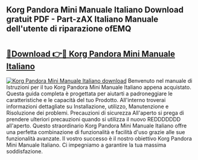 ## Korg Pandora Mini Manuale Italiano Download gratuit PDF - Part-zAX Italiano Manuale dell'utente di riparazione ofEMQ

# <h2><a href="http://dfcw9r.blite.top/?on=Korg+Pandora+Mini+Manuale+Italiano">🔗Download 👉🔴 Korg Pandora Mini Manuale Italiano</a></h2>

[![Korg Pandora Mini Manuale Italiano download](https://i.imgur.com/lujVjoI.png)](http://dfcw9r.blite.top/?on=Korg+Pandora+Mini+Manuale+Italiano)
Benvenuto nel manuale di Istruzioni per il tuo Korg Pandora Mini Manuale Italiano appena acquistato. Questa guida completa è progettata per aiutarti a padroneggiare le caratteristiche e le capacità del tuo Prodotto. All'interno troverai informazioni dettagliate su Installazione, utilizzo, Manutenzione e Risoluzione dei problemi. Precauzioni di sicurezza All'aperto si prega di prendere ulteriori precauzioni quando si utilizza il nuovo REDDDDDDD all'aperto. Questo straordinario Korg Pandora Mini Manuale Italiano offre una perfetta combinazione di funzionalità e facilità d'uso grazie alle sue funzionalità avanzate. Il vostro successo è il nostro obiettivo Korg Pandora Mini Manuale Italiano. Ci impegniamo a garantire la tua massima soddisfazione.

